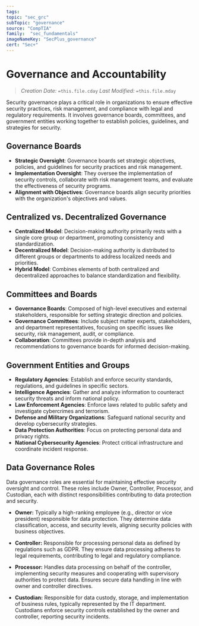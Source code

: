 ```yaml
---
tags:
topic: "sec_grc"
subTopic: "governance"
source: "CompTIA"
family:  "sec_fundamentals"
imageNameKey: "SecPlus_governance" 
cert: "Sec+"
---
```

# Governance and Accountability
> *Creation Date:* `=this.file.cday`
> *Last Modified:* `=this.file.mday`


Security governance plays a critical role in organizations to ensure effective security practices, risk management, and compliance with legal and regulatory requirements. It involves governance boards, committees, and government entities working together to establish policies, guidelines, and strategies for security.

## Governance Boards

- **Strategic Oversight**: Governance boards set strategic objectives, policies, and guidelines for security practices and risk management.
- **Implementation Oversight**: They oversee the implementation of security controls, collaborate with risk management teams, and evaluate the effectiveness of security programs.
- **Alignment with Objectives**: Governance boards align security priorities with the organization's objectives and values.

## Centralized vs. Decentralized Governance

- **Centralized Model**: Decision-making authority primarily rests with a single core group or department, promoting consistency and standardization.
- **Decentralized Model**: Decision-making authority is distributed to different groups or departments to address localized needs and priorities.
- **Hybrid Model**: Combines elements of both centralized and decentralized approaches to balance standardization and flexibility.

## Committees and Boards

- **Governance Boards**: Composed of high-level executives and external stakeholders, responsible for setting strategic direction and policies.
- **Governance Committees**: Include subject matter experts, stakeholders, and department representatives, focusing on specific issues like security, risk management, audit, or compliance.
- **Collaboration**: Committees provide in-depth analysis and recommendations to governance boards for informed decision-making.

## Government Entities and Groups

- **Regulatory Agencies**: Establish and enforce security standards, regulations, and guidelines in specific sectors.
- **Intelligence Agencies**: Gather and analyze information to counteract security threats and inform national policy.
- **Law Enforcement Agencies**: Enforce laws related to public safety and investigate cybercrimes and terrorism.
- **Defense and Military Organizations**: Safeguard national security and develop cybersecurity strategies.
- **Data Protection Authorities**: Focus on protecting personal data and privacy rights.
- **National Cybersecurity Agencies**: Protect critical infrastructure and coordinate incident response.
  

## Data Governance Roles

Data governance roles are essential for maintaining effective security oversight and control. These roles include Owner, Controller, Processor, and Custodian, each with distinct responsibilities contributing to data protection and security.

- **Owner:** Typically a high-ranking employee (e.g., director or vice president) responsible for data protection. They determine data classification, access, and security levels, aligning security policies with business objectives.
    
- **Controller:** Responsible for processing personal data as defined by regulations such as GDPR. They ensure data processing adheres to legal requirements, contributing to legal and regulatory compliance.
    
- **Processor:** Handles data processing on behalf of the controller, implementing security measures and cooperating with supervisory authorities to protect data. Ensures secure data handling in line with owner and controller directives.
    
- **Custodian:** Responsible for data custody, storage, and implementation of business rules, typically represented by the IT department. Custodians enforce security controls established by the owner and controller, reporting security incidents.
